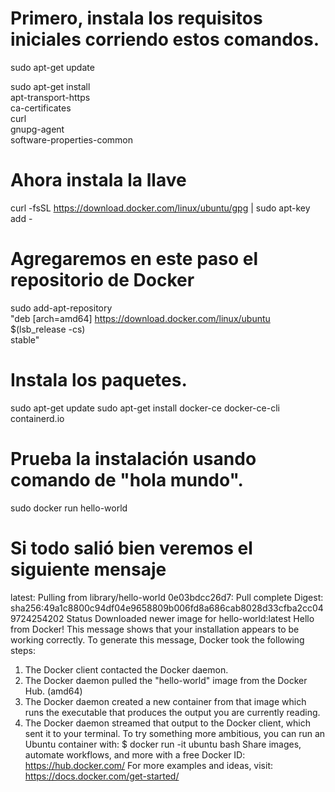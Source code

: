 # Primero, instala los requisitos iniciales corriendo estos comandos.
sudo apt-get update

sudo apt-get install \
 apt-transport-https \
 ca-certificates \
 curl \
 gnupg-agent \
 software-properties-common
 # Ahora instala la llave
 curl -fsSL https://download.docker.com/linux/ubuntu/gpg | sudo apt-key add -
 # Agregaremos en este paso el repositorio de Docker
 sudo add-apt-repository \
 "deb [arch=amd64] https://download.docker.com/linux/ubuntu \
 $(lsb_release -cs) \
 stable"
 # Instala los paquetes.
 sudo apt-get update
 sudo apt-get install docker-ce docker-ce-cli containerd.io
 # Prueba la instalación usando comando de "hola mundo".
 sudo docker run hello-world
 # Si todo salió bien veremos el siguiente mensaje
 latest: Pulling from library/hello-world
 0e03bdcc26d7: Pull complete
 Digest: sha256:49a1c8800c94df04e9658809b006fd8a686cab8028d33cfba2cc049724254202
 Status Downloaded newer image for hello-world:latest
 Hello from Docker!
 This message shows that your installation appears to be working correctly.
 To generate this message, Docker took the following steps:
 1. The Docker client contacted the Docker daemon.
 2. The Docker daemon pulled the "hello-world" image from the Docker Hub.
 (amd64)
 3. The Docker daemon created a new container from that image which runs the
 executable that produces the output you are currently reading.
 4. The Docker daemon streamed that output to the Docker client, which sent it
 to your terminal.
 To try something more ambitious, you can run an Ubuntu container with:
 $ docker run -it ubuntu bash
 Share images, automate workflows, and more with a free Docker ID:
 https://hub.docker.com/
 For more examples and ideas, visit:
 https://docs.docker.com/get-started/
